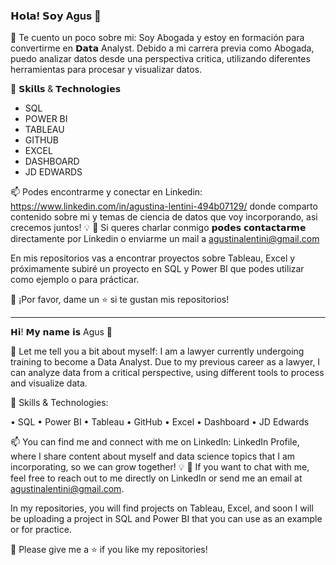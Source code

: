 ### 𝗛𝗼𝗹𝗮! 𝗦𝗼𝘆 Agus 👋

🔎 Te cuento un poco sobre mi: Soy Abogada y estoy en formación para convertirme en 𝗗𝗮𝘁𝗮 Analyst. Debido a mi carrera previa como Abogada, puedo analizar datos desde una perspectiva critica, utilizando diferentes herramientas para procesar y visualizar datos.

🌱 𝗦𝗸𝗶𝗹𝗹𝘀 & 𝗧𝗲𝗰𝗵𝗻𝗼𝗹𝗼𝗴𝗶𝗲𝘀 ⁣⁣
- SQL ⁣⁣
- POWER BI ⁣⁣
- TABLEAU ⁣⁣
- GITHUB ⁣⁣
- EXCEL
- DASHBOARD
- JD EDWARDS

📫 Podes encontrarme y conectar en Linkedin: https://www.linkedin.com/in/agustina-lentini-494b07129/ donde comparto contenido sobre mi y temas de ciencia de datos que voy incorporando, asi crecemos juntos! 💡 📧 Si queres charlar conmigo 𝗽𝗼𝗱𝗲𝘀 𝗰𝗼𝗻𝘁𝗮𝗰𝘁𝗮𝗿𝗺𝗲 directamente por Linkedin o enviarme un mail a agustinalentini@gmail.com

En mis repositorios vas a encontrar proyectos sobre Tableau, Excel y próximamente subiré un proyecto en SQL y Power BI que podes utilizar como ejemplo o para prácticar.

👏 ¡Por favor, dame un ⭐️ si te gustan mis repositorios!
____________________________________

𝗛𝗶! 𝗠𝘆 𝗻𝗮𝗺𝗲 𝗶𝘀 Agus 👋

🔎 Let me tell you a bit about myself: I am a lawyer currently undergoing training to become a Data Analyst. Due to my previous career as a lawyer, I can analyze data from a critical perspective, using different tools to process and visualize data.

🌱 Skills & Technologies:

• SQL • Power BI • Tableau • GitHub • Excel • Dashboard • JD Edwards

📫 You can find me and connect with me on LinkedIn: LinkedIn Profile, where I share content about myself and data science topics that I am incorporating, so we can grow together! 💡 📧 If you want to chat with me, feel free to reach out to me directly on LinkedIn or send me an email at agustinalentini@gmail.com.

In my repositories, you will find projects on Tableau, Excel, and soon I will be uploading a project in SQL and Power BI that you can use as an example or for practice.

👏 Please give me a ⭐️ if you like my repositories!
